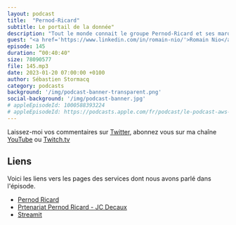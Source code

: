 ```yaml
---
layout: podcast
title:  "Pernod-Ricard"
subtitle: Le portail de la donnée"
description: "Tout le monde connait le groupe Pernod-Ricard et ses marques emblématiques. Ce que nous connaissons moins c'est l'architecture cloud mise en place en internet pour le traitement et l'accès à la donnée au travers les différentes filliales du groupe.  Comme à mon habitude, on parle architecture, sécurité, FinOps, mais aussi du partenariat signé en novembre 2022 avec JC Decaux."
guest: "<a href='https://www.linkedin.com/in/romain-nio/'>Romain Nio</a>, Manager, Data Center Of Excellence et <a href='https://www.linkedin.com/in/anaïs-ghelfi-50382397/'>Anais Ghelfi</a>, Data Platform Manager, tous deux chez Pernod-Ricard"
episode: 145
duration: “00:40:40"
size: 78090577
file: 145.mp3
date: 2023-01-20 07:00:00 +0100
author: Sébastien Stormacq
category: podcasts
background: '/img/podcast-banner-transparent.png'
social-background: '/img/podcast-banner.jpg'
# appleEpisodeId: 1000588393224
# appleEpisodeId: https://podcasts.apple.com/fr/podcast/le-podcast-aws-en-français/id1452118442
---
```


Laissez-moi vos commentaires sur [Twitter](https://twitter.com/sebsto), abonnez vous sur ma chaîne [YouTube](https://www.youtube.com/sebsto) ou [Twitch.tv](https://www.twitch.tv/sebAWS)

## Liens

Voici les liens vers les pages des services dont nous avons parlé dans l'épisode.

- [Pernod Ricard](https://www.pernod-ricard.com/fr)
- [Prtenariat Pernod Ricard - JC Decaux](https://www.pernod-ricard.com/en/media/pernod-ricard-and-jcdecaux-sign-unprecedented-data-technical-alliance)
- [Streamit](https://streamlit.io/)